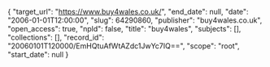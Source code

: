 {
  "target_url": "https://www.buy4wales.co.uk/", 
  "end_date": null, 
  "date": "2006-01-01T12:00:00", 
  "slug": 64290860, 
  "publisher": "buy4wales.co.uk", 
  "open_access": true, 
  "npld": false, 
  "title": "buy4wales", 
  "subjects": [], 
  "collections": [], 
  "record_id": "20060101T120000/EmHQtuAfWtAZdc1JwYc7IQ==", 
  "scope": "root", 
  "start_date": null
}

